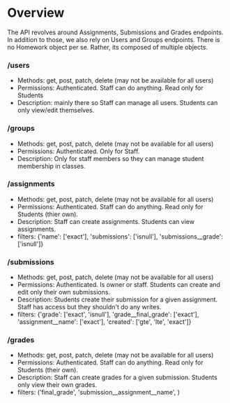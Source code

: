 # Overview
The API revolves around Assignments, Submissions and Grades endpoints. In addition to those, we also rely on Users and Groups endpoints.
There is no Homework object per se. Rather, its composed of multiple objects.

### /users
- Methods: get, post, patch, delete (may not be available for all users)
- Permissions: Authenticated. Staff can do anything. Read only for Students
- Description: mainly there so Staff can manage all users. Students can only view/edit themselves.

### /groups
- Methods: get, post, patch, delete (may not be available for all users)
- Permissions: Authenticated. Only for Staff.
- Description: Only for staff members so they can manage student membership in classes.

### /assignments
- Methods: get, post, patch, delete (may not be available for all users)
- Permissions: Authenticated.  Staff can do anything. Read only for Students (thier own).
- Description: Staff can create assignments. Students can view assignments.
- filters: {'name': ['exact'], 'submissions': ['isnull'], 'submissions__grade': ['isnull']}

### /submissions
- Methods: get, post, patch, delete (may not be available for all users)
- Permissions: Authenticated.  Is owner or staff. Students can create and edit only their own submissions.
- Description: Students create their submission for a given assignment. Staff has access but they shouldn't do any writes.
- filters: {'grade': ['exact', 'isnull'], 'grade__final_grade': ['exact'], 'assignment__name': ['exact'],
                     'created': ['gte', 'lte', 'exact']}
                     
### /grades
- Methods: get, post, patch, delete (may not be available for all users)
- Permissions: Authenticated. Staff can do anything. Read only for Students (their own).
- Description: Staff can create grades for a given submission. Students only view their own grades.
- filters: ('final_grade', 'submission__assignment__name', )     